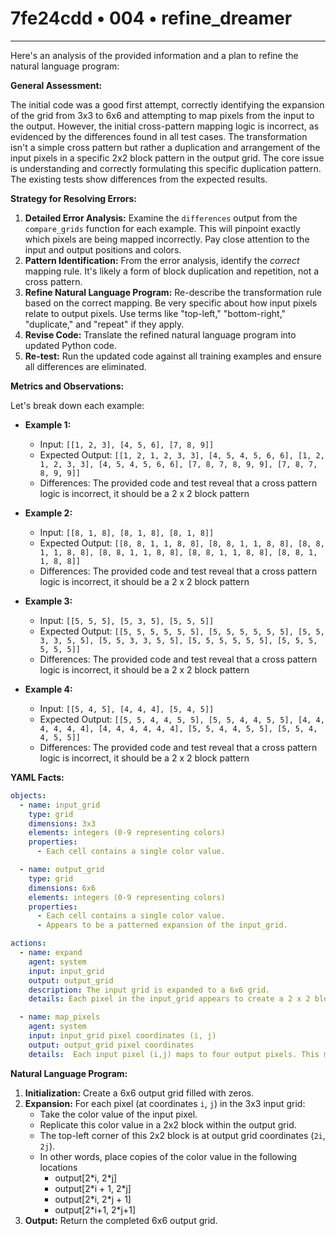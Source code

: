 # 7fe24cdd • 004 • refine_dreamer

---
Here's an analysis of the provided information and a plan to refine the natural language program:

**General Assessment:**

The initial code was a good first attempt, correctly identifying the expansion of the grid from 3x3 to 6x6 and attempting to map pixels from the input to the output. However, the initial cross-pattern mapping logic is incorrect, as evidenced by the differences found in all test cases. The transformation isn't a simple cross pattern but rather a duplication and arrangement of the input pixels in a specific 2x2 block pattern in the output grid. The core issue is understanding and correctly formulating this specific duplication pattern. The existing tests show differences from the expected results.

**Strategy for Resolving Errors:**

1.  **Detailed Error Analysis:** Examine the `differences` output from the `compare_grids` function for each example. This will pinpoint exactly which pixels are being mapped incorrectly. Pay close attention to the input and output positions and colors.
2.  **Pattern Identification:** From the error analysis, identify the *correct* mapping rule. It's likely a form of block duplication and repetition, not a cross pattern.
3.  **Refine Natural Language Program:** Re-describe the transformation rule based on the correct mapping. Be very specific about how input pixels relate to output pixels. Use terms like "top-left," "bottom-right," "duplicate," and "repeat" if they apply.
4.  **Revise Code:** Translate the refined natural language program into updated Python code.
5.  **Re-test:** Run the updated code against all training examples and ensure all differences are eliminated.

**Metrics and Observations:**

Let's break down each example:

*   **Example 1:**
    *   Input: `[[1, 2, 3], [4, 5, 6], [7, 8, 9]]`
    *   Expected Output: `[[1, 2, 1, 2, 3, 3], [4, 5, 4, 5, 6, 6], [1, 2, 1, 2, 3, 3], [4, 5, 4, 5, 6, 6], [7, 8, 7, 8, 9, 9], [7, 8, 7, 8, 9, 9]]`
    *   Differences: The provided code and test reveal that a cross pattern logic is incorrect, it should be a 2 x 2 block pattern

*   **Example 2:**
    *   Input: `[[8, 1, 8], [8, 1, 8], [8, 1, 8]]`
    *   Expected Output: `[[8, 8, 1, 1, 8, 8], [8, 8, 1, 1, 8, 8], [8, 8, 1, 1, 8, 8], [8, 8, 1, 1, 8, 8], [8, 8, 1, 1, 8, 8], [8, 8, 1, 1, 8, 8]]`
    *   Differences: The provided code and test reveal that a cross pattern logic is incorrect, it should be a 2 x 2 block pattern

*   **Example 3:**
    *   Input: `[[5, 5, 5], [5, 3, 5], [5, 5, 5]]`
    *   Expected Output: `[[5, 5, 5, 5, 5, 5], [5, 5, 5, 5, 5, 5], [5, 5, 3, 3, 5, 5], [5, 5, 3, 3, 5, 5], [5, 5, 5, 5, 5, 5], [5, 5, 5, 5, 5, 5]]`
    *    Differences: The provided code and test reveal that a cross pattern logic is incorrect, it should be a 2 x 2 block pattern

*   **Example 4:**
    *   Input: `[[5, 4, 5], [4, 4, 4], [5, 4, 5]]`
    *   Expected Output: `[[5, 5, 4, 4, 5, 5], [5, 5, 4, 4, 5, 5], [4, 4, 4, 4, 4, 4], [4, 4, 4, 4, 4, 4], [5, 5, 4, 4, 5, 5], [5, 5, 4, 4, 5, 5]]`
    *   Differences: The provided code and test reveal that a cross pattern logic is incorrect, it should be a 2 x 2 block pattern

**YAML Facts:**

```yaml
objects:
  - name: input_grid
    type: grid
    dimensions: 3x3
    elements: integers (0-9 representing colors)
    properties:
      - Each cell contains a single color value.

  - name: output_grid
    type: grid
    dimensions: 6x6
    elements: integers (0-9 representing colors)
    properties:
      - Each cell contains a single color value.
      - Appears to be a patterned expansion of the input_grid.

actions:
  - name: expand
    agent: system
    input: input_grid
    output: output_grid
    description: The input grid is expanded to a 6x6 grid.
    details: Each pixel in the input_grid appears to create a 2 x 2 block of the same value.

  - name: map_pixels
    agent: system
    input: input_grid pixel coordinates (i, j)
    output: output_grid pixel coordinates
    details:  Each input pixel (i,j) maps to four output pixels. This mapping creates four quadrants using a 2x2 duplication of the input pixel's color.
```

**Natural Language Program:**

1.  **Initialization:** Create a 6x6 output grid filled with zeros.
2.  **Expansion:** For each pixel (at coordinates `i`, `j`) in the 3x3 input grid:
    *   Take the color value of the input pixel.
    *   Replicate this color value in a 2x2 block within the output grid.
    *   The top-left corner of this 2x2 block is at output grid coordinates (`2i`, `2j`).
    * In other words, place copies of the color value in the following locations
      *   output\[2\*i, 2\*j]
      *   output\[2\*i + 1, 2\*j]
      *   output\[2\*i, 2\*j + 1]
      *    output\[2\*i+1, 2\*j+1]
3. **Output:** Return the completed 6x6 output grid.

